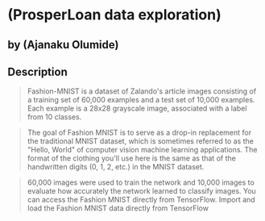 # (ProsperLoan data exploration)
## by (Ajanaku Olumide)


## Description

> Fashion-MNIST is a dataset of Zalando's article images consisting of a training set of 60,000 examples and a test set of 10,000 examples. Each example is a 28x28 grayscale image, associated with a label from 10 classes.

 
> The goal of Fashion MNIST is to serve as a drop-in replacement for the traditional MNIST dataset, which is sometimes referred to as the "Hello, World" of computer vision machine learning applications. The format of the clothing you'll use here is the same as that of the handwritten digits (0, 1, 2, etc.) in the MNIST dataset.

> 60,000 images were used to train the network and 10,000 images to evaluate how accurately the network learned to classify images. You can access the Fashion MNIST directly from TensorFlow. Import and load the Fashion MNIST data directly from TensorFlow

